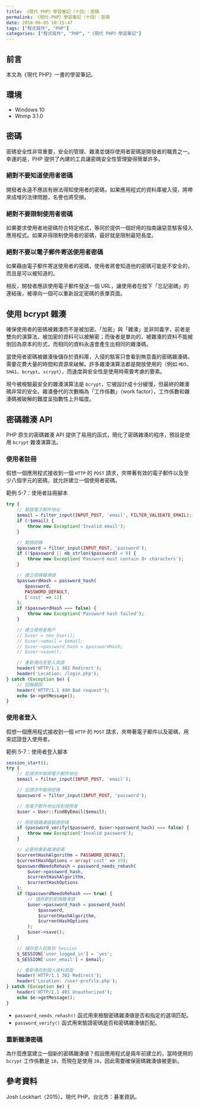 ```yaml
---
title: 《現代 PHP》學習筆記（十四）：密碼
permalink: 《現代-PHP》學習筆記（十四）：密碼
date: 2018-06-05 10:15:47
tags: ["程式寫作", "PHP"]
categories: ["程式寫作", "PHP", "《現代 PHP》學習筆記"]
---
```


## 前言
本文為《現代 PHP》一書的學習筆記。

## 環境
- Windows 10
- Wnmp 3.1.0

## 密碼
密碼安全性非常重要，安全的管理、雜湊並儲存使用者密碼是開發者的職責之一。幸運的是，PHP 提供了內建的工具讓密碼安全性管理變得簡單許多。

### 絕對不要知道使用者密碼
開發者永遠不應該有辦法得知使用者的密碼，如果應用程式的資料庫被入侵，將帶來成堆的法律問題，名譽也將受損。

### 絕對不要限制使用者密碼
如果要求使用者地密碼符合特定格式，等同於提供一個好用的指南讓惡意駭客侵入應用程式。如果非得限制使用者的密碼，最好就是限制最短長度。

### 絕對不要以電子郵件寄送使用者密碼
如果藉由電子郵件寄送使用者的密碼，使用者將會知道他的密碼可能是不安全的，而且是可以被知道的。

相反，開發者應該使用電子郵件發送一個 URL，讓使用者在按下「忘記密碼」的連結後，被導向一個可以重新設定密碼的表單頁面。

## 使用 bcrypt 雜湊
確保使用者的密碼被雜湊而不是被加密。「加密」與「雜湊」並非同義字，前者是雙向的演算法，被加密的資料可以被解密；而後者是單向的，被雜湊的資料不能被倒回為原本的形式，而相同的資料永遠會產生出相同的雜湊碼。

當使用者密碼被雜湊後儲存於資料庫，入侵的駭客只會看到無意義的密碼雜湊碼，需要花費大量的時間和資源來破解。許多雜湊演算法都是開放使用的（例如 `MD5`、`SHA1`、`bcrypt`、`scrypt`），而速度與安全性是使用時需要考慮的要素。

現今被檢驗最安全的雜湊演算法是 `bcrypt`，它被設計成十分緩慢，但最終的雜湊碼非常的安全。雜湊疊代的次數稱為「工作係數」（work factor），工作係數和雜湊碼被破解的難度呈指數性上升幅度。

## 密碼雜湊 API
PHP 原生的密碼雜湊 API 提供了易用的函式，簡化了密碼雜湊的程序，預設是使用 `bcrypt` 雜湊演算法。

### 使用者註冊
假想一個應用程式接收到一個 `HTTP` 的 `POST` 請求，夾帶著有效的電子郵件以及至少八個字元的密碼，就允許建立一個使用者密碼。

範例 5-7：使用者註冊腳本
```PHP
try {
    // 驗證電子郵件地址
    $email = filter_input(INPUT_POST, 'email', FILTER_VALIDATE_EMAIL);
    if (!$email) {
        throw new Exception('Invalid email');
    }

    // 驗證密碼
    $password = filter_input(INPUT_POST, 'password');
    if (!$password || mb_strlen($password) < 8) {
        throw new Exception('Password must contain 8+ characters');
    }

    // 建立密碼雜湊値
    $passwordHash = password_hash(
       $password,
       PASSWORD_DEFAULT,
       ['cost' => 12]
    );
    if ($passwordHash === false) {
        throw new Exception('Password hash failed');
    }

    // 建立使用者帳戶
    // $user = new User();
    // $user->email = $email;
    // $user->password_hash = $passwordHash;
    // $user->save();

    // 重新導向至登入頁面
    header('HTTP/1.1 302 Redirect');
    header('Location: /login.php');
} catch (Exception $e) {
    // 回報錯誤
    header('HTTP/1.1 400 Bad request');
    echo $e->getMessage();
}
```

### 使用者登入
假想一個應用程式接收到一個 `HTTP` 的 `POST` 請求，夾帶著電子郵件以及密碼，用來認證登入使用者。

範例 5-7：使用者登入腳本
```PHP
session_start();
try {
    // 從請求中取得電子郵件地址
    $email = filter_input(INPUT_POST, 'email');

    // 從請求中取得密碼
    $password = filter_input(INPUT_POST, 'password');

    // 用電子郵件地址找到使用者
    $user = User::findByEmail($email);

    // 用密碼雜湊値驗證密碼
    if (password_verify($password, $user->password_hash) === false) {
        throw new Exception('Invalid password');
    }

    // 必要時重新雜湊密碼
    $currentHashAlgorithm = PASSWORD_DEFAULT;
    $currentHashOptions = array('cost' => 15);
    $passwordNeedsRehash = password_needs_rehash(
        $user->password_hash,
        $currentHashAlgorithm,
        $currentHashOptions
    );
    if ($passwordNeedsRehash === true) {
        // 儲存新的密碼雜湊値
        $user->password_hash = password_hash(
            $password,
            $currentHashAlgorithm,
            $currentHashOptions
        );
        $user->save();
    }

    // 儲存登入狀態到 Session
    $_SESSION['user_logged_in'] = 'yes';
    $_SESSION['user_email'] = $email;

    // 重新導向到個人資料頁面
    header('HTTP/1.1 302 Redirect');
    header('Location: /user-profile.php');
} catch (Exception $e) {
    header('HTTP/1.1 401 Unauthorized');
    echo $e->getMessage();
}
```
- `password_needs_rehash()` 函式用來檢驗密碼雜湊値是否和指定的選項匹配。
- `password_verify()` 函式用來驗證密碼是否和密碼雜湊値匹配。

### 重新雜湊密碼
為什麼應當建立一個新的密碼雜湊値？假設應用程式是兩年前建立的，當時使用的 `bcrypt` 工作係數是 `10`，而現在是使用 `20`，因此需要確保密碼雜湊値被更新。

## 參考資料
Josh Lockhart（2015）。現代 PHP。台北市：碁峯資訊。
